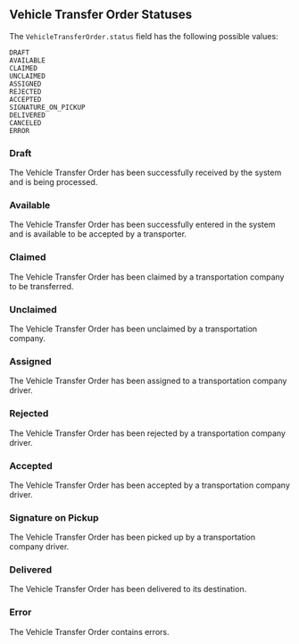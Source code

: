 ## Vehicle Transfer Order Statuses

The `VehicleTransferOrder.status` field has the following possible values:
```
DRAFT
AVAILABLE
CLAIMED
UNCLAIMED
ASSIGNED
REJECTED
ACCEPTED
SIGNATURE_ON_PICKUP
DELIVERED
CANCELED
ERROR
```

### Draft
The Vehicle Transfer Order has been successfully received by the system and is being processed.

### Available
The Vehicle Transfer Order has been successfully entered in the system and is available to be accepted by a transporter.

### Claimed
The Vehicle Transfer Order has been claimed by a transportation company to be transferred.

### Unclaimed
The Vehicle Transfer Order has been unclaimed by a transportation company.

### Assigned
The Vehicle Transfer Order has been assigned to a transportation company driver.

### Rejected
The Vehicle Transfer Order has been rejected by a transportation company driver.

### Accepted
The Vehicle Transfer Order has been accepted by a transportation company driver.

### Signature on Pickup
The Vehicle Transfer Order has been picked up by a transportation company driver.

### Delivered
The Vehicle Transfer Order has been delivered to its destination.

### Error
The Vehicle Transfer Order contains errors.
